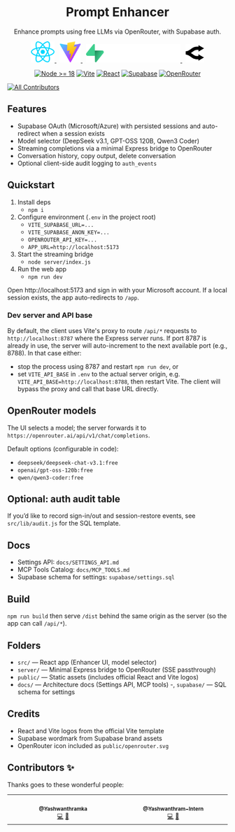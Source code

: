 <div align="center">
  <h1>Prompt Enhancer</h1>
  <p>Enhance prompts using free LLMs via OpenRouter, with Supabase auth.</p>

  <p>
    <a href="https://react.dev" target="_blank" rel="noreferrer">
      <img alt="React" src="public/react.svg" height="48" />
    </a>
    &nbsp;
    <a href="https://vitejs.dev" target="_blank" rel="noreferrer">
      <img alt="Vite" src="public/vite.svg" height="48" />
    </a>
    &nbsp;
    <a href="https://supabase.com" target="_blank" rel="noreferrer">
      <img alt="Supabase" src="https://raw.githubusercontent.com/supabase/supabase/master/packages/common/assets/images/supabase-logo-wordmark--dark.svg" height="42" />
    </a>
    &nbsp;
    <a href="https://openrouter.ai" target="_blank" rel="noreferrer">
      <img alt="OpenRouter" src="public/openrouter.svg" height="42" />
    </a>
  </p>

  <p>
    <a href="https://nodejs.org/"><img alt="Node >= 18" src="https://img.shields.io/badge/node-%3E%3D18-43853d?logo=node.js&logoColor=white"></a>
    <a href="https://vitejs.dev/"><img alt="Vite" src="https://img.shields.io/badge/Vite-646CFF?logo=vite&logoColor=white"></a>
    <a href="https://react.dev/"><img alt="React" src="https://img.shields.io/badge/React-20232A?logo=react&logoColor=61DAFB"></a>
    <a href="https://supabase.com/"><img alt="Supabase" src="https://img.shields.io/badge/Supabase-3FCF8E?logo=supabase&logoColor=white"></a>
    <a href="https://openrouter.ai/"><img alt="OpenRouter" src="https://img.shields.io/badge/OpenRouter-0B0B0B"></a>
  </p>
</div>

<!-- ALL-CONTRIBUTORS-BADGE:START - Do not remove or modify this section -->
[![All Contributors](https://img.shields.io/badge/all_contributors-2-orange.svg?style=flat-square)](#contributors-)
<!-- ALL-CONTRIBUTORS-BADGE:END -->

## Features
- Supabase OAuth (Microsoft/Azure) with persisted sessions and auto-redirect when a session exists
- Model selector (DeepSeek v3.1, GPT-OSS 120B, Qwen3 Coder)
- Streaming completions via a minimal Express bridge to OpenRouter
- Conversation history, copy output, delete conversation
- Optional client-side audit logging to `auth_events`

## Quickstart
1) Install deps
   - `npm i`
2) Configure environment (`.env` in the project root)
   - `VITE_SUPABASE_URL=...`
   - `VITE_SUPABASE_ANON_KEY=...`
   - `OPENROUTER_API_KEY=...`
   - `APP_URL=http://localhost:5173`
3) Start the streaming bridge
   - `node server/index.js`
4) Run the web app
   - `npm run dev`

Open http://localhost:5173 and sign in with your Microsoft account. If a local session exists, the app auto-redirects to `/app`.

### Dev server and API base
By default, the client uses Vite's proxy to route `/api/*` requests to `http://localhost:8787` where the Express server runs. If port 8787 is already in use, the server will auto-increment to the next available port (e.g., 8788). In that case either:

- stop the process using 8787 and restart `npm run dev`, or
- set `VITE_API_BASE` in `.env` to the actual server origin, e.g. `VITE_API_BASE=http://localhost:8788`, then restart Vite. The client will bypass the proxy and call that base URL directly.

## OpenRouter models
The UI selects a model; the server forwards it to `https://openrouter.ai/api/v1/chat/completions`.

Default options (configurable in code):
- `deepseek/deepseek-chat-v3.1:free`
- `openai/gpt-oss-120b:free`
- `qwen/qwen3-coder:free`

## Optional: auth audit table
If you’d like to record sign-in/out and session-restore events, see `src/lib/audit.js` for the SQL template.

## Docs
- Settings API: `docs/SETTINGS_API.md`
- MCP Tools Catalog: `docs/MCP_TOOLS.md`
- Supabase schema for settings: `supabase/settings.sql`

## Build
`npm run build` then serve `/dist` behind the same origin as the server (so the app can call `/api/*`).

## Folders
- `src/` — React app (Enhancer UI, model selector)
- `server/` — Minimal Express bridge to OpenRouter (SSE passthrough)
- `public/` — Static assets (includes official React and Vite logos)
- `docs/` — Architecture docs (Settings API, MCP tools)
-, `supabase/` — SQL schema for settings

## Credits
- React and Vite logos from the official Vite template
- Supabase wordmark from Supabase brand assets
- OpenRouter icon included as `public/openrouter.svg`

## Contributors ✨
Thanks goes to these wonderful people:

<!-- ALL-CONTRIBUTORS-LIST:START - Do not remove or modify this section -->
<!-- prettier-ignore-start -->
<!-- markdownlint-disable -->
<table>
  <tbody>
    <tr>
      <td align="center" valign="top" width="14.28%"><a href="https://github.com/Yashwanthramka"><img src="https://github.com/Yashwanthramka.png" width="100px;" alt=""/><br /><sub><b>@Yashwanthramka</b></sub></a><br /><a href="#code" title="Code">💻</a> <a href="#doc" title="Documentation">📖</a></td>
      <td align="center" valign="top" width="14.28%"><a href="https://github.com/Yashwanthram-Intern"><img src="https://github.com/Yashwanthram-Intern.png" width="100px;" alt=""/><br /><sub><b>@Yashwanthram-Intern</b></sub></a><br /><a href="#code" title="Code">💻</a> <a href="#doc" title="Documentation">📖</a></td>
    </tr>
  </tbody>
  </table>
<!-- markdownlint-restore -->
<!-- prettier-ignore-end -->

<!-- ALL-CONTRIBUTORS-LIST:END -->
